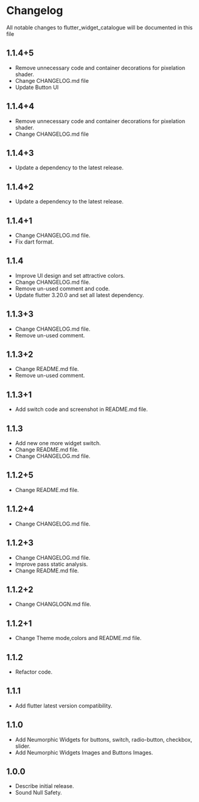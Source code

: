 # Changelog

All notable changes to flutter_widget_catalogue will be documented in this file

## 1.1.4+5

* Remove unnecessary code and container decorations for pixelation shader.
* Change CHANGELOG.md file
* Update Button UI


## 1.1.4+4

* Remove unnecessary code and container decorations for pixelation shader.
* Change CHANGELOG.md file

## 1.1.4+3

* Update a dependency to the latest release.

## 1.1.4+2

* Update a dependency to the latest release.

## 1.1.4+1

* Change CHANGELOG.md file.
* Fix dart format.

## 1.1.4

* Improve UI design and set attractive colors.
* Change CHANGELOG.md file.
* Remove un-used comment and code.
* Update flutter 3.20.0 and set all latest dependency.

## 1.1.3+3

* Change CHANGELOG.md file.
* Remove un-used comment.

## 1.1.3+2

* Change README.md file.
* Remove un-used comment.

## 1.1.3+1

* Add switch code and screenshot in README.md file.

## 1.1.3

* Add new one more widget switch.
* Change README.md file.
* Change CHANGELOG.md file.

## 1.1.2+5

* Change README.md file.

## 1.1.2+4

* Change CHANGELOG.md file.

## 1.1.2+3

* Change CHANGELOG.md file.
* Improve pass static analysis.
* Change README.md file.

## 1.1.2+2

* Change CHANGLOGN.md file.

## 1.1.2+1

* Change Theme mode,colors and README.md file.

## 1.1.2

* Refactor code.

## 1.1.1

* Add flutter latest version compatibility.

## 1.1.0

* Add Neumorphic Widgets for buttons, switch, radio-button, checkbox, slider.
* Add Neumorphic Widgets Images and Buttons Images.

## 1.0.0

* Describe initial release.
* Sound Null Safety.